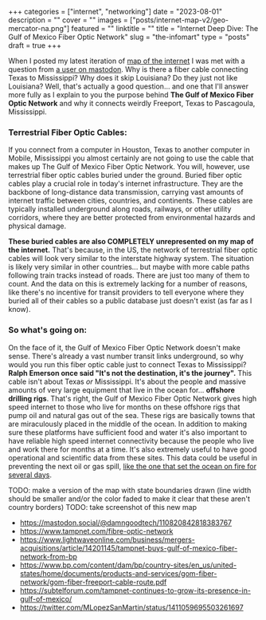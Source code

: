 +++
categories = ["internet", "networking"]
date = "2023-08-01"
description = ""
cover = ""
images = ["posts/internet-map-v2/geo-mercator-na.png"]
featured = ""
linktitle = ""
title = "Internet Deep Dive: The Gulf of Mexico Fiber Optic Network"
slug = "the-infomart"
type = "posts"
draft = true
+++


When I posted my latest iteration of [map of the internet](/posts/internet-map-v2/) I was met with a question from [a user on mastodon](https://mastodon.social/@damngoodtech/110820842818383767). Why is there a fiber cable connecting Texas to Mississippi? Why does it skip Louisiana? Do they just not like Louisiana? Well, that's actually a good question... and one that I'll answer more fully as I explain to you the purpose behind **The Gulf of Mexico Fiber Optic Network** and why it connects weirdly Freeport, Texas to Pascagoula, Mississippi.

### Terrestrial Fiber Optic Cables:
If you connect from a computer in Houston, Texas to another computer in Mobile, Mississippi you almost certainly are not going to use the cable that makes up The Gulf of Mexico Fiber Optic Network. You will, however, use terrestrial fiber optic cables buried under the ground. Buried fiber optic cables play a crucial role in today's internet infrastructure. They are the backbone of long-distance data transmission, carrying vast amounts of internet traffic between cities, countries, and continents. These cables are typically installed underground along roads, railways, or other utility corridors, where they are better protected from environmental hazards and physical damage.

**These buried cables are also COMPLETELY unrepresented on my map of the internet.** That's because, in the US, the network of terrestrial fiber optic cables will look very similar to the interstate highway system. The situation is likely very similar in other countries... but maybe with more cable paths following train tracks instead of roads. There are just too many of them to count. And the data on this is extremely lacking for a number of reasons, like there's no incentive for transit providers to tell everyone where they buried all of their cables so a public database just doesn't exist (as far as I know).

### So what's going on:
On the face of it, the Gulf of Mexico Fiber Optic Network doesn't make sense. There's already a vast number transit links underground, so why would you run this fiber optic cable just to connect Texas to Mississippi? **Ralph Emerson once said "It's not the destination, it's the journey".** This cable isn't about Texas *or* Mississippi. It's about the people and massive amounts of very large equipment that live in the ocean for... **offshore drilling rigs**. That's right, the Gulf of Mexico Fiber Optic Network gives high speed internet to those who live for months on these offshore rigs that pump oil and natural gas out of the sea. These rigs are basically towns that are miraculously placed in the middle of the ocean. In addition to making sure these platforms have sufficient food and water it's also important to have reliable high speed internet connectivity because the people who live and work there for months at a time. It's also extremely useful to have good operational and scientific data from these sites. This data could be useful in preventing the next oil or gas spill, [like the one that set the ocean on fire for several days](https://twitter.com/MLopezSanMartin/status/1411059695503261697).


TODO: make a version of the map with state boundaries drawn (line width should be smaller and/or the color faded to make it clear that these aren't country borders)
TODO: take screenshot of this new map

- https://mastodon.social/@damngoodtech/110820842818383767
- https://www.tampnet.com/fibre-optic-network
- https://www.lightwaveonline.com/business/mergers-acquisitions/article/14201145/tampnet-buys-gulf-of-mexico-fiber-network-from-bp
- https://www.bp.com/content/dam/bp/country-sites/en_us/united-states/home/documents/products-and-services/gom-fiber-network/gom-fiber-freeport-cable-route.pdf
- https://subtelforum.com/tampnet-continues-to-grow-its-presence-in-gulf-of-mexico/
- https://twitter.com/MLopezSanMartin/status/1411059695503261697
